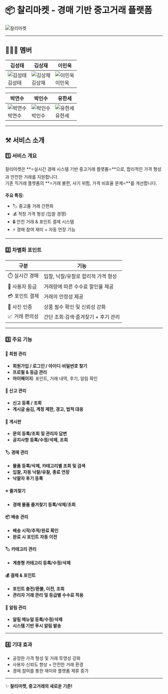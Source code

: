 # 📦 찰리마켓 - 경매 기반 중고거래 플랫폼

![찰리마켓](https://github.com/user-attachments/assets/de6b956a-116b-4f4d-be98-f76219230f9d)

---

## 👩‍👧‍👦 멤버

| 김성태 | 김상재 | 이민욱 |
|--------|--------|--------|
| ![김성태](https://github.com/user-attachments/assets/5c6e1ae2-6141-421f-9a1e-167fd0fca240) <br> 김성태 | ![김상재](https://github.com/user-attachments/assets/148449e9-d047-4bfb-bba8-b22127f2f13a) <br> 김상재 | ![이민욱](https://github.com/user-attachments/assets/bb3f3d72-699b-4353-950b-bf6b1ee05d04) <br> 이민욱 |

| 박연수 | 박인수 | 유한세 |
|--------|--------|--------|
| ![박연수](https://github.com/user-attachments/assets/23da475b-8e5e-48d7-bbae-18270bfc50f2) <br> 박연수 | ![박인수](https://github.com/user-attachments/assets/c69eff42-6ef2-49d9-8b05-b4ada00e548f) <br> 박인수 | ![유한세](https://github.com/user-attachments/assets/4cd77a5c-2710-4916-83dc-b1c0536e840c) <br> 유한세 |

---

## ⚒️ 서비스 소개

### 1️⃣ 서비스 개요
찰리마켓은 **⭐실시간 경매 시스템 기반 중고거래 플랫폼⭐**으로, 합리적인 가격 형성과 안전한 거래를 지원합니다.  
기존 직거래 플랫폼의 **⭐거래 불편, 사기 위험, 가격 비효율 문제⭐**를 개선합니다.

**주요 특징:**
- 🏷️ 중고품 거래 간편화  
- 💰 적정 가격 형성 (입찰 경쟁)  
- 🔒 안전 거래 & 포인트 결제 시스템  
- ⚡ 경매 참여 재미 + 자동 연장 기능  

---

### 2️⃣ 차별화 포인트

| 구분 | 기능 |
| --- | --- |
| ⏱️ 실시간 경매 | 입찰, 낙찰/유찰로 합리적 가격 형성 |
| 🏅 사용자 등급 | 거래량에 따른 수수료 할인율 제공 |
| 💳 포인트 결제 | 거래의 안정성 제공 |
| 📸 사진 인증 | 상품 필수 확인 및 신뢰성 강화 |
| 📈 거래 편의성 | 간단 조회·검색·즐겨찾기 + 후기 관리 |

---

### 3️⃣ 주요 기능

#### 👤 회원 관리
- **회원가입 / 로그인 / 아이디·비밀번호 찾기**  
- **프로필 & 등급 관리**  
- **마이페이지**: 포인트, 거래 내역, 후기, 알림 확인  

#### 🚨 신고 관리
- **신고 등록 / 조회**  
- **게시글 숨김, 계정 제한, 경고, 법적 대응**  

#### 📝 게시판
- **문의 등록/조회 및 관리자 답변**  
- **공지사항 등록/수정/삭제, 조회**  

#### 🏷️ 경매 관리
- **물품 등록/삭제, 카테고리별 조회 및 검색**  
- **입찰, 자동 낙찰/유찰, 종료 연장**  
- **낙찰자 후기 등록**  

#### ⭐ 즐겨찾기
- **경매 물품 즐겨찾기 등록/삭제/조회**  

#### 📦 배송 관리
- **배송 시작/추적/완료 확인**  
- **완료 시 포인트 자동 이전**  

#### 🏷️ 카테고리 관리
- **계층형 카테고리 등록/수정/삭제**  

#### 💰 결제 & 포인트
- **포인트 충전/환불, 이전, 조회**  
- **관리자 거래 관리 및 등급별 수수료 적용**  

#### 🔔 알림 관리
- **알림 메뉴얼 등록/수정/삭제**  
- **시스템 기반 푸시 알림 발송**  

---

### 4️⃣ 기대 효과
- 공정한 가격 형성 및 거래 투명성 강화  
- 사용자 신뢰도 향상 + 안전한 거래 환경  
- 경매 참여를 통한 재미와 플랫폼 체류 증가  

---

✨ **찰리마켓, 중고거래의 새로운 기준!**
